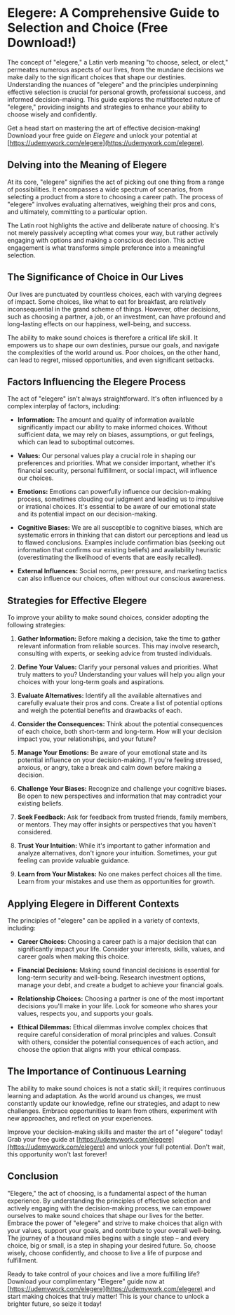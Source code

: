 # Elegere: A Comprehensive Guide to Selection and Choice (Free Download!)

The concept of "elegere," a Latin verb meaning "to choose, select, or elect," permeates numerous aspects of our lives, from the mundane decisions we make daily to the significant choices that shape our destinies. Understanding the nuances of "elegere" and the principles underpinning effective selection is crucial for personal growth, professional success, and informed decision-making. This guide explores the multifaceted nature of "elegere," providing insights and strategies to enhance your ability to choose wisely and confidently.

Get a head start on mastering the art of effective decision-making! Download your free guide on *Elegere* and unlock your potential at [https://udemywork.com/elegere](https://udemywork.com/elegere).

## Delving into the Meaning of Elegere

At its core, "elegere" signifies the act of picking out one thing from a range of possibilities. It encompasses a wide spectrum of scenarios, from selecting a product from a store to choosing a career path. The process of "elegere" involves evaluating alternatives, weighing their pros and cons, and ultimately, committing to a particular option.

The Latin root highlights the active and deliberate nature of choosing. It's not merely passively accepting what comes your way, but rather actively engaging with options and making a conscious decision. This active engagement is what transforms simple preference into a meaningful selection.

## The Significance of Choice in Our Lives

Our lives are punctuated by countless choices, each with varying degrees of impact.  Some choices, like what to eat for breakfast, are relatively inconsequential in the grand scheme of things. However, other decisions, such as choosing a partner, a job, or an investment, can have profound and long-lasting effects on our happiness, well-being, and success.

The ability to make sound choices is therefore a critical life skill.  It empowers us to shape our own destinies, pursue our goals, and navigate the complexities of the world around us.  Poor choices, on the other hand, can lead to regret, missed opportunities, and even significant setbacks.

## Factors Influencing the Elegere Process

The act of "elegere" isn't always straightforward.  It's often influenced by a complex interplay of factors, including:

*   **Information:** The amount and quality of information available significantly impact our ability to make informed choices.  Without sufficient data, we may rely on biases, assumptions, or gut feelings, which can lead to suboptimal outcomes.

*   **Values:** Our personal values play a crucial role in shaping our preferences and priorities.  What we consider important, whether it's financial security, personal fulfillment, or social impact, will influence our choices.

*   **Emotions:** Emotions can powerfully influence our decision-making process, sometimes clouding our judgment and leading us to impulsive or irrational choices.  It's essential to be aware of our emotional state and its potential impact on our decision-making.

*   **Cognitive Biases:** We are all susceptible to cognitive biases, which are systematic errors in thinking that can distort our perceptions and lead us to flawed conclusions.  Examples include confirmation bias (seeking out information that confirms our existing beliefs) and availability heuristic (overestimating the likelihood of events that are easily recalled).

*   **External Influences:** Social norms, peer pressure, and marketing tactics can also influence our choices, often without our conscious awareness.

## Strategies for Effective Elegere

To improve your ability to make sound choices, consider adopting the following strategies:

1.  **Gather Information:** Before making a decision, take the time to gather relevant information from reliable sources.  This may involve research, consulting with experts, or seeking advice from trusted individuals.

2.  **Define Your Values:** Clarify your personal values and priorities.  What truly matters to you?  Understanding your values will help you align your choices with your long-term goals and aspirations.

3.  **Evaluate Alternatives:** Identify all the available alternatives and carefully evaluate their pros and cons.  Create a list of potential options and weigh the potential benefits and drawbacks of each.

4.  **Consider the Consequences:** Think about the potential consequences of each choice, both short-term and long-term.  How will your decision impact you, your relationships, and your future?

5.  **Manage Your Emotions:** Be aware of your emotional state and its potential influence on your decision-making.  If you're feeling stressed, anxious, or angry, take a break and calm down before making a decision.

6.  **Challenge Your Biases:** Recognize and challenge your cognitive biases.  Be open to new perspectives and information that may contradict your existing beliefs.

7.  **Seek Feedback:** Ask for feedback from trusted friends, family members, or mentors.  They may offer insights or perspectives that you haven't considered.

8.  **Trust Your Intuition:** While it's important to gather information and analyze alternatives, don't ignore your intuition.  Sometimes, your gut feeling can provide valuable guidance.

9.  **Learn from Your Mistakes:** No one makes perfect choices all the time.  Learn from your mistakes and use them as opportunities for growth.

## Applying Elegere in Different Contexts

The principles of "elegere" can be applied in a variety of contexts, including:

*   **Career Choices:** Choosing a career path is a major decision that can significantly impact your life.  Consider your interests, skills, values, and career goals when making this choice.

*   **Financial Decisions:** Making sound financial decisions is essential for long-term security and well-being.  Research investment options, manage your debt, and create a budget to achieve your financial goals.

*   **Relationship Choices:** Choosing a partner is one of the most important decisions you'll make in your life.  Look for someone who shares your values, respects you, and supports your goals.

*   **Ethical Dilemmas:** Ethical dilemmas involve complex choices that require careful consideration of moral principles and values.  Consult with others, consider the potential consequences of each action, and choose the option that aligns with your ethical compass.

## The Importance of Continuous Learning

The ability to make sound choices is not a static skill; it requires continuous learning and adaptation. As the world around us changes, we must constantly update our knowledge, refine our strategies, and adapt to new challenges. Embrace opportunities to learn from others, experiment with new approaches, and reflect on your experiences.

Improve your decision-making skills and master the art of "elegere" today! Grab your free guide at [https://udemywork.com/elegere](https://udemywork.com/elegere) and unlock your full potential. Don't wait, this opportunity won't last forever!

## Conclusion

"Elegere," the act of choosing, is a fundamental aspect of the human experience. By understanding the principles of effective selection and actively engaging with the decision-making process, we can empower ourselves to make sound choices that shape our lives for the better. Embrace the power of "elegere" and strive to make choices that align with your values, support your goals, and contribute to your overall well-being. The journey of a thousand miles begins with a single step – and every choice, big or small, is a step in shaping your desired future. So, choose wisely, choose confidently, and choose to live a life of purpose and fulfillment.

Ready to take control of your choices and live a more fulfilling life? Download your complimentary "Elegere" guide now at [https://udemywork.com/elegere](https://udemywork.com/elegere) and start making choices that truly matter! This is your chance to unlock a brighter future, so seize it today!
